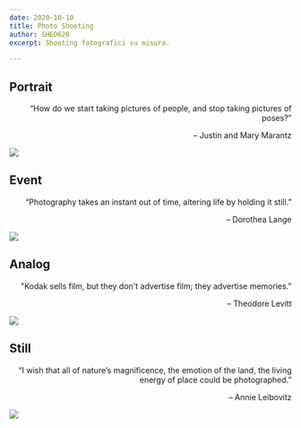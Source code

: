 ```yaml
---
date: 2020-10-10
title: Photo Shooting
author: SHED626
excerpt: Shooting fotografici su misura.

---
```


## Portrait

<p style="text-align: right;">“How do we start taking pictures of people, and stop taking pictures of poses?”</p>
<p style="text-align: right;">– Justin and Mary Marantz</p>

![](/uploads/rebecca.jpg)

## Event

<p style="text-align: right;">“Photography takes an instant out of time, altering life by holding it still.”</p>
<p style="text-align: right;">– Dorothea Lange</p>

![](/uploads/DSC08015.jpg)

## Analog

<p style="text-align: right;">"Kodak sells film, but they don't advertise film; they advertise memories."</p>
<p style="text-align: right;">– Theodore Levitt</p>

![](/uploads/Analog-3.jpg)

## Still

<p style="text-align: right;">“I wish that all of nature’s magnificence, the emotion of the land, the living energy of place could be photographed.”</p>
<p style="text-align: right;">– Annie Leibovitz</p>

![](/uploads/_MG_4334.jpg)



